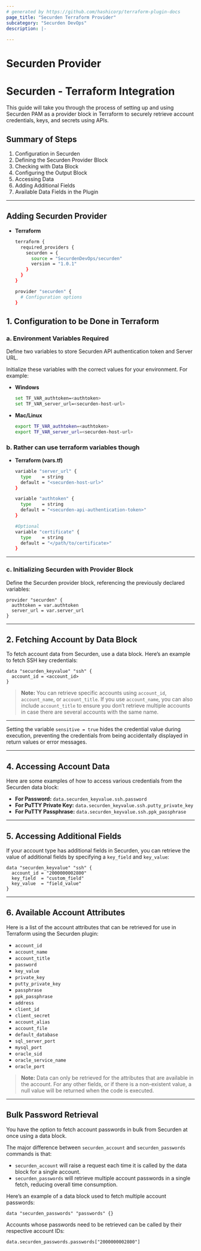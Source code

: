 ```yaml
---
# generated by https://github.com/hashicorp/terraform-plugin-docs
page_title: "Securden Terraform Provider"
subcategory: "Securden DevOps"
description: |-
  
---
```


# Securden Provider

# Securden - Terraform Integration

This guide will take you through the process of setting up and using Securden PAM as a provider block in Terraform to securely retrieve account credentials, keys, and secrets using APIs.

## Summary of Steps

1. Configuration in Securden  
2. Defining the Securden Provider Block  
3. Checking with Data Block
4. Configuring the Output Block
5. Accessing Data
6. Adding Additional Fields  
7. Available Data Fields in the Plugin  

---

## Adding Securden Provider
- **Terraform**
  ```sh
  terraform {
    required_providers {
      securden = {
        source = "SecurdenDevOps/securden"
        version = "1.0.1"
      }
    }
  }

  provider "securden" {
    # Configuration options
  }
  ```

## 1. Configuration to be Done in Terraform

### a. Environment Variables Required
Define two variables to store Securden API authentication token and Server URL.

Initialize these variables with the correct values for your environment. For example:

- **Windows**  
  ```sh
  set TF_VAR_authtoken=<authtoken>
  set TF_VAR_server_url=<securden-host-url>
  ```

- **Mac/Linux**  
  ```sh
  export TF_VAR_authtoken=<authtoken>
  export TF_VAR_server_url=<securden-host-url>
  ```

### b. Rather can use terraform variables though
- **Terraform (vars.tf)**
  ```sh
  variable "server_url" {
    type    = string
    default = "<securden-host-url>"
  }

  variable "authtoken" {
    type    = string
    default = "<securden-api-authentication-token>"
  }

  #Optional
  variable "certificate" {
    type    = string
    default = "</path/to/certificate>"
  }
  ```
---

### c. Initializing Securden with Provider Block
Define the Securden provider block, referencing the previously declared variables:

```hcl
provider "securden" {
  authtoken = var.authtoken
  server_url = var.server_url
}
```

---

## 2. Fetching Account by Data Block
To fetch account data from Securden, use a data block. Here’s an example to fetch SSH key credentials:

```hcl
data "securden_keyvalue" "ssh" {
  account_id = <account_id>
}
```

> **Note:** You can retrieve specific accounts using `account_id`, `account_name`, or `account_title`. If you use `account_name`, you can also include `account_title` to ensure you don’t retrieve multiple accounts in case there are several accounts with the same name.

---

Setting the variable `sensitive = true` hides the credential value during execution, preventing the credentials from being accidentally displayed in return values or error messages.

---

## 4. Accessing Account Data
Here are some examples of how to access various credentials from the Securden data block:

- **For Password:** `data.securden_keyvalue.ssh.password`  
- **For PuTTY Private Key:** `data.securden_keyvalue.ssh.putty_private_key`  
- **For PuTTY Passphrase:** `data.securden_keyvalue.ssh.ppk_passphrase`  

---

## 5. Accessing Additional Fields
If your account type has additional fields in Securden, you can retrieve the value of additional fields by specifying a `key_field` and `key_value`:

```hcl
data "securden_keyvalue" "ssh" {
  account_id = "2000000002800"
  key_field  = "custom_field"
  key_value  = "field_value"
}
```

---

## 6. Available Account Attributes
Here is a list of the account attributes that can be retrieved for use in Terraform using the Securden plugin:

- `account_id`
- `account_name`
- `account_title`
- `password`
- `key_value`
- `private_key`
- `putty_private_key`
- `passphrase`
- `ppk_passphrase`
- `address`
- `client_id`
- `client_secret`
- `account_alias`
- `account_file`
- `default_database`
- `sql_server_port`
- `mysql_port`
- `oracle_sid`
- `oracle_service_name`
- `oracle_port`

> **Note:** Data can only be retrieved for the attributes that are available in the account. For any other fields, or if there is a non-existent value, a null value will be returned when the code is executed.

---

## Bulk Password Retrieval
You have the option to fetch account passwords in bulk from Securden at once using a data block.

The major difference between `securden_account` and `securden_passwords` commands is that:
- `securden_account` will raise a request each time it is called by the data block for a single account.
- `securden_passwords` will retrieve multiple account passwords in a single fetch, reducing overall time consumption.

Here’s an example of a data block used to fetch multiple account passwords:

```hcl
data "securden_passwords" "passwords" {}
```

Accounts whose passwords need to be retrieved can be called by their respective account IDs:

```hcl
data.securden_passwords.passwords["2000000002800"]
```


